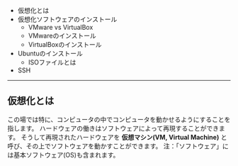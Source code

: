 - 仮想化とは
- 仮想化ソフトウェアのインストール
	- VMware vs VirtualBox
	- VMwareのインストール
	- VirtualBoxのインストール
- Ubuntuのインストール
	- ISOファイルとは
- SSH
---


## 仮想化とは
この場では特に、コンピュータの中でコンピュータを動かせるようにすることを指します。
ハードウェアの働きはソフトウェアによって再現することができます。
そうして再現されたハードウェアを **仮想マシン(VM, Virtual Machine)** と呼び、その上でソフトウェアを動かすことができます。
注：「ソフトウェア」には基本ソフトウェア(OS)も含まれます。
